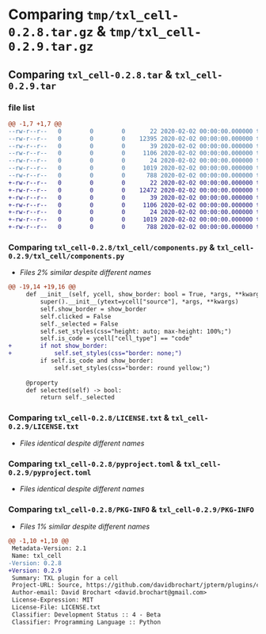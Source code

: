 # Comparing `tmp/txl_cell-0.2.8.tar.gz` & `tmp/txl_cell-0.2.9.tar.gz`

## Comparing `txl_cell-0.2.8.tar` & `txl_cell-0.2.9.tar`

### file list

```diff
@@ -1,7 +1,7 @@
--rw-r--r--   0        0        0       22 2020-02-02 00:00:00.000000 txl_cell-0.2.8/txl_cell/__init__.py
--rw-r--r--   0        0        0    12395 2020-02-02 00:00:00.000000 txl_cell-0.2.8/txl_cell/components.py
--rw-r--r--   0        0        0       39 2020-02-02 00:00:00.000000 txl_cell-0.2.8/.gitignore
--rw-r--r--   0        0        0     1106 2020-02-02 00:00:00.000000 txl_cell-0.2.8/LICENSE.txt
--rw-r--r--   0        0        0       24 2020-02-02 00:00:00.000000 txl_cell-0.2.8/README.md
--rw-r--r--   0        0        0     1019 2020-02-02 00:00:00.000000 txl_cell-0.2.8/pyproject.toml
--rw-r--r--   0        0        0      788 2020-02-02 00:00:00.000000 txl_cell-0.2.8/PKG-INFO
+-rw-r--r--   0        0        0       22 2020-02-02 00:00:00.000000 txl_cell-0.2.9/txl_cell/__init__.py
+-rw-r--r--   0        0        0    12472 2020-02-02 00:00:00.000000 txl_cell-0.2.9/txl_cell/components.py
+-rw-r--r--   0        0        0       39 2020-02-02 00:00:00.000000 txl_cell-0.2.9/.gitignore
+-rw-r--r--   0        0        0     1106 2020-02-02 00:00:00.000000 txl_cell-0.2.9/LICENSE.txt
+-rw-r--r--   0        0        0       24 2020-02-02 00:00:00.000000 txl_cell-0.2.9/README.md
+-rw-r--r--   0        0        0     1019 2020-02-02 00:00:00.000000 txl_cell-0.2.9/pyproject.toml
+-rw-r--r--   0        0        0      788 2020-02-02 00:00:00.000000 txl_cell-0.2.9/PKG-INFO
```

### Comparing `txl_cell-0.2.8/txl_cell/components.py` & `txl_cell-0.2.9/txl_cell/components.py`

 * *Files 2% similar despite different names*

```diff
@@ -19,14 +19,16 @@
     def __init__(self, ycell, show_border: bool = True, *args, **kwargs):
         super().__init__(ytext=ycell["source"], *args, **kwargs)
         self.show_border = show_border
         self.clicked = False
         self._selected = False
         self.set_styles(css="height: auto; max-height: 100%;")
         self.is_code = ycell["cell_type"] == "code"
+        if not show_border:
+            self.set_styles(css="border: none;")
         if self.is_code and show_border:
             self.set_styles(css="border: round yellow;")
 
     @property
     def selected(self) -> bool:
         return self._selected
```

### Comparing `txl_cell-0.2.8/LICENSE.txt` & `txl_cell-0.2.9/LICENSE.txt`

 * *Files identical despite different names*

### Comparing `txl_cell-0.2.8/pyproject.toml` & `txl_cell-0.2.9/pyproject.toml`

 * *Files identical despite different names*

### Comparing `txl_cell-0.2.8/PKG-INFO` & `txl_cell-0.2.9/PKG-INFO`

 * *Files 1% similar despite different names*

```diff
@@ -1,10 +1,10 @@
 Metadata-Version: 2.1
 Name: txl_cell
-Version: 0.2.8
+Version: 0.2.9
 Summary: TXL plugin for a cell
 Project-URL: Source, https://github.com/davidbrochart/jpterm/plugins/cell
 Author-email: David Brochart <david.brochart@gmail.com>
 License-Expression: MIT
 License-File: LICENSE.txt
 Classifier: Development Status :: 4 - Beta
 Classifier: Programming Language :: Python
```

